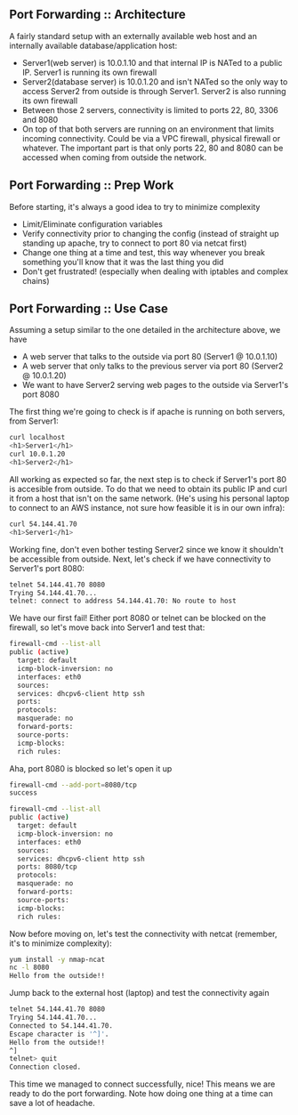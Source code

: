 ## Port Forwarding :: Architecture
A fairly standard setup with an externally available web host and an internally available database/application host:
- Server1(web server) is 10.0.1.10 and that internal IP is NATed to a public IP. Server1 is running its own firewall
- Server2(database server) is 10.0.1.20 and isn't NATed so the only way to access Server2 from outside is through Server1. Server2 is also running its own firewall
- Between those 2 servers, connectivity is limited to ports 22, 80, 3306 and 8080
- On top of that both servers are running on an environment that limits incoming connectivity. Could be via a VPC firewall, physical firewall or whatever. The important part is that only ports 22, 80 and 8080 can be accessed when coming from outside the network.

## Port Forwarding :: Prep Work
Before starting, it's always a good idea to try to minimize complexity
- Limit/Eliminate configuration variables
- Verify connectivity prior to changing the config (instead of straight up standing up apache, try to connect to port 80 via netcat first)
- Change one thing at a time and test, this way whenever you break something you'll know that it was the last thing you did
- Don't get frustrated! (especially when dealing with iptables and complex chains)

## Port Forwarding :: Use Case
Assuming a setup similar to the one detailed in the architecture above, we have
- A web server that talks to the outside via port 80 (Server1 @ 10.0.1.10)
- A web server that only talks to the previous server via port 80 (Server2 @ 10.0.1.20)
- We want to have Server2 serving web pages to the outside via Server1's port 8080

The first thing we're going to check is if apache is running on both servers, from Server1:
```bash
curl localhost
<h1>Server1</h1>
curl 10.0.1.20
<h1>Server2</h1>
```
All working as expected so far, the next step is to check if Server1's port 80 is accesible from outside. To do that we need to obtain its public IP and curl it from a host that isn't on the same network. (He's using his personal laptop to connect to an AWS instance, not sure how feasible it is in our own infra):
```bash
curl 54.144.41.70
<h1>Server1</h1>
```
Working fine, don't even bother testing Server2 since we know it shouldn't be accessible from outside. Next, let's check if we have connectivity to Server1's port 8080:
```bash
telnet 54.144.41.70 8080
Trying 54.144.41.70...
telnet: connect to address 54.144.41.70: No route to host
```
We have our first fail! Either port 8080 or telnet can be blocked on the firewall, so let's move back into Server1 and test that:
```bash
firewall-cmd --list-all
public (active)
  target: default
  icmp-block-inversion: no
  interfaces: eth0
  sources: 
  services: dhcpv6-client http ssh
  ports: 
  protocols: 
  masquerade: no
  forward-ports: 
  source-ports: 
  icmp-blocks: 
  rich rules: 
```
Aha, port 8080 is blocked so let's open it up
```bash
firewall-cmd --add-port=8080/tcp
success

firewall-cmd --list-all
public (active)
  target: default
  icmp-block-inversion: no
  interfaces: eth0
  sources: 
  services: dhcpv6-client http ssh
  ports: 8080/tcp
  protocols: 
  masquerade: no
  forward-ports: 
  source-ports: 
  icmp-blocks: 
  rich rules: 
```
Now before moving on, let's test the connectivity with netcat (remember, it's to minimize complexity):
```bash
yum install -y nmap-ncat
nc -l 8080
Hello from the outside!!
```
Jump back to the external host (laptop) and test the connectivity again
```bash
telnet 54.144.41.70 8080
Trying 54.144.41.70...
Connected to 54.144.41.70.
Escape character is '^]'.
Hello from the outside!!
^]
telnet> quit
Connection closed.

```
This time we managed to connect successfully, nice! This means we are ready to do the port forwarding. Note how doing one thing at a time can save a lot of headache.